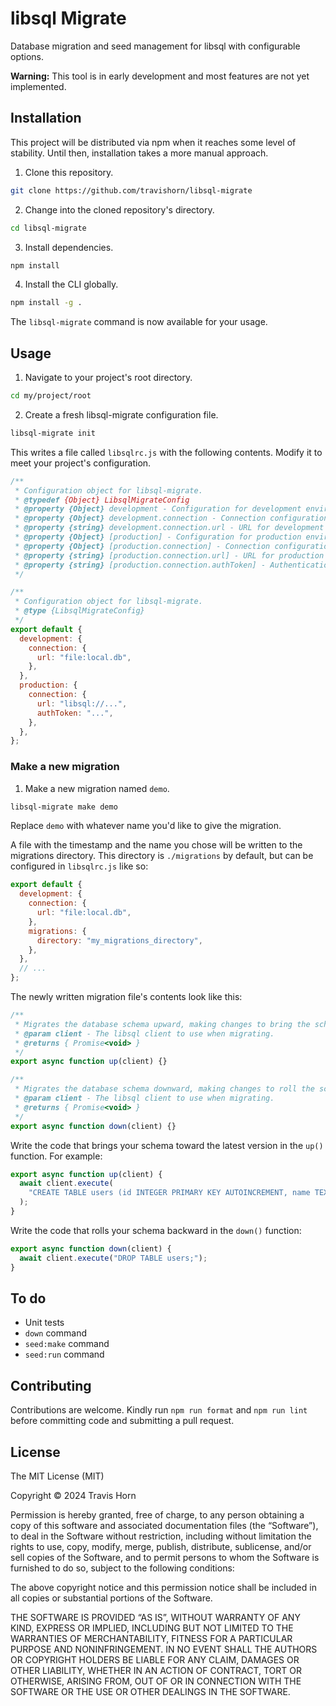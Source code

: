 # libsql Migrate

Database migration and seed management for libsql with configurable options.

**Warning:** This tool is in early development and most features are not yet
implemented.

## Installation

This project will be distributed via npm when it reaches some level of
stability. Until then, installation takes a more manual approach.

1. Clone this repository.

```sh
git clone https://github.com/travishorn/libsql-migrate
```

2. Change into the cloned repository's directory.

```sh
cd libsql-migrate
```

3. Install dependencies.

```sh
npm install
```

4. Install the CLI globally.

```sh
npm install -g .
```

The `libsql-migrate` command is now available for your usage.

## Usage

1. Navigate to your project's root directory.

```sh
cd my/project/root
```

2. Create a fresh libsql-migrate configuration file.

```sh
libsql-migrate init
```

This writes a file called `libsqlrc.js` with the following contents. Modify it
to meet your project's configuration.

```javascript
/**
 * Configuration object for libsql-migrate.
 * @typedef {Object} LibsqlMigrateConfig
 * @property {Object} development - Configuration for development environment.
 * @property {Object} development.connection - Connection configuration for development environment.
 * @property {string} development.connection.url - URL for development environment connection.
 * @property {Object} [production] - Configuration for production environment (optional).
 * @property {Object} [production.connection] - Connection configuration for production environment.
 * @property {string} [production.connection.url] - URL for production environment connection.
 * @property {string} [production.connection.authToken] - Authentication token for production environment connection.
 */

/**
 * Configuration object for libsql-migrate.
 * @type {LibsqlMigrateConfig}
 */
export default {
  development: {
    connection: {
      url: "file:local.db",
    },
  },
  production: {
    connection: {
      url: "libsql://...",
      authToken: "...",
    },
  },
};
```

### Make a new migration

1. Make a new migration named `demo`.

```sh
libsql-migrate make demo
```

Replace `demo` with whatever name you'd like to give the migration.

A file with the timestamp and the name you chose will be written to the
migrations directory. This directory is `./migrations` by default, but can be
configured in `libsqlrc.js` like so:

```javascript
export default {
  development: {
    connection: {
      url: "file:local.db",
    },
    migrations: {
      directory: "my_migrations_directory",
    },
  },
  // ...
};
```

The newly written migration file's contents look like this:

```javascript
/**
 * Migrates the database schema upward, making changes to bring the schema toward the latest version.
 * @param client - The libsql client to use when migrating.
 * @returns { Promise<void> }
 */
export async function up(client) {}

/**
 * Migrates the database schema downward, making changes to roll the schema back to a previous version.
 * @param client - The libsql client to use when migrating.
 * @returns { Promise<void> }
 */
export async function down(client) {}
```

Write the code that brings your schema toward the latest version in the `up()`
function. For example:

```javascript
export async function up(client) {
  await client.execute(
    "CREATE TABLE users (id INTEGER PRIMARY KEY AUTOINCREMENT, name TEXT);",
  );
}
```

Write the code that rolls your schema backward in the `down()` function:

```javascript
export async function down(client) {
  await client.execute("DROP TABLE users;");
}
```

## To do

- Unit tests
- `down` command
- `seed:make` command
- `seed:run` command

## Contributing

Contributions are welcome. Kindly run `npm run format` and `npm run lint` before
committing code and submitting a pull request.

## License

The MIT License (MIT)

Copyright © 2024 Travis Horn

Permission is hereby granted, free of charge, to any person obtaining a copy of
this software and associated documentation files (the “Software”), to deal in
the Software without restriction, including without limitation the rights to
use, copy, modify, merge, publish, distribute, sublicense, and/or sell copies of
the Software, and to permit persons to whom the Software is furnished to do so,
subject to the following conditions:

The above copyright notice and this permission notice shall be included in all
copies or substantial portions of the Software.

THE SOFTWARE IS PROVIDED “AS IS”, WITHOUT WARRANTY OF ANY KIND, EXPRESS OR
IMPLIED, INCLUDING BUT NOT LIMITED TO THE WARRANTIES OF MERCHANTABILITY, FITNESS
FOR A PARTICULAR PURPOSE AND NONINFRINGEMENT. IN NO EVENT SHALL THE AUTHORS OR
COPYRIGHT HOLDERS BE LIABLE FOR ANY CLAIM, DAMAGES OR OTHER LIABILITY, WHETHER
IN AN ACTION OF CONTRACT, TORT OR OTHERWISE, ARISING FROM, OUT OF OR IN
CONNECTION WITH THE SOFTWARE OR THE USE OR OTHER DEALINGS IN THE SOFTWARE.
